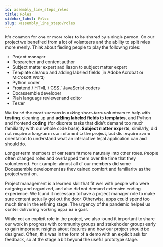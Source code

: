 ```yaml
---
id: assembly_line_steps_roles
title: Roles
sidebar_label: Roles
slug: /assembly_line_steps/roles
---
```


It's common for one or more roles to be shared by a single person. On our project
we benefited from a lot of volunteers and the ability to split roles more evenly. Think
about finding people to play the following roles:

* Project manager
* Researcher and content author
* Subject matter expert and liason to subject matter expert
* Template cleanup and adding labeled fields (in Adobe Acrobat or Microsoft Word)
* Python coder
* Frontend / HTML / CSS / JavaScript coders
* Docassemble developer
* Plain language reviewer and editor
* Tester

We found the most success in asking short-term volunteers to help with **testing**,
cleaning up and **adding labeled fields to templates**, and Python and frontend
**coding** (for discrete tasks that didn't demand too much familiarity with our
whole code base). **Subject matter experts**, similarly, did not require a long-term
commitment to the project, but did require some orientation to understand what
an interactive legal application can and should do.

Longer-term members of our team fit more naturally into other roles. People often
changed roles and overlapped them over the time that they volunteered. For example:
almost all of our members did some Docassemble development as they gained comfort
and familiarity as the project went on.

Project management is a learned skill that fit well with people who were
outgoing and organized, and also did not demand extensive coding experience. We
found it necessary to have a project manager role to make sure content actually
got out the door. Otherwise, apps could spend too much time in the refining
stage. The urgency of the pandemic helped us center delivering working apps as a
goal.

While not an explicit role in the project, we also found it important to share
our work in progress with community groups and stakeholder groups early to gain
important insights about features and how our project should be designed. Often,
this was in the form of a demo with an explicit ask for feedback, so at the stage
a bit beyond the useful prototype stage.